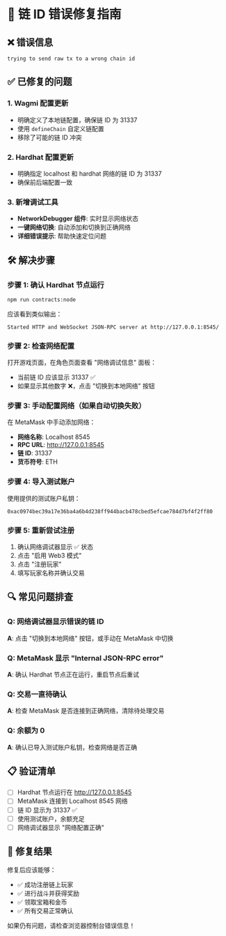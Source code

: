 # 🔧 链 ID 错误修复指南

## ❌ 错误信息
```
trying to send raw tx to a wrong chain id
```

## ✅ 已修复的问题

### 1. Wagmi 配置更新
- 明确定义了本地链配置，确保链 ID 为 31337
- 使用 `defineChain` 自定义链配置
- 移除了可能的链 ID 冲突

### 2. Hardhat 配置更新  
- 明确指定 localhost 和 hardhat 网络的链 ID 为 31337
- 确保前后端配置一致

### 3. 新增调试工具
- **NetworkDebugger 组件**: 实时显示网络状态
- **一键网络切换**: 自动添加和切换到正确网络
- **详细错误提示**: 帮助快速定位问题

## 🛠️ 解决步骤

### 步骤 1: 确认 Hardhat 节点运行
```bash
npm run contracts:node
```
应该看到类似输出：
```
Started HTTP and WebSocket JSON-RPC server at http://127.0.0.1:8545/
```

### 步骤 2: 检查网络配置
打开游戏页面，在角色页面查看 "网络调试信息" 面板：
- 当前链 ID 应该显示 31337 ✅
- 如果显示其他数字 ❌，点击 "切换到本地网络" 按钮

### 步骤 3: 手动配置网络（如果自动切换失败）
在 MetaMask 中手动添加网络：
- **网络名称**: Localhost 8545
- **RPC URL**: http://127.0.0.1:8545  
- **链 ID**: 31337
- **货币符号**: ETH

### 步骤 4: 导入测试账户
使用提供的测试账户私钥：
```
0xac0974bec39a17e36ba4a6b4d238ff944bacb478cbed5efcae784d7bf4f2ff80
```

### 步骤 5: 重新尝试注册
1. 确认网络调试器显示 ✅ 状态
2. 点击 "启用 Web3 模式"
3. 点击 "注册玩家"
4. 填写玩家名称并确认交易

## 🔍 常见问题排查

### Q: 网络调试器显示错误的链 ID
**A**: 点击 "切换到本地网络" 按钮，或手动在 MetaMask 中切换

### Q: MetaMask 显示 "Internal JSON-RPC error"
**A**: 确认 Hardhat 节点正在运行，重启节点后重试

### Q: 交易一直待确认
**A**: 检查 MetaMask 是否连接到正确网络，清除待处理交易

### Q: 余额为 0
**A**: 确认已导入测试账户私钥，检查网络是否正确

## 📋 验证清单

- [ ] Hardhat 节点运行在 http://127.0.0.1:8545
- [ ] MetaMask 连接到 Localhost 8545 网络  
- [ ] 链 ID 显示为 31337 ✅
- [ ] 使用测试账户，余额充足
- [ ] 网络调试器显示 "网络配置正确"

## 🎯 修复结果

修复后应该能够：
- ✅ 成功注册链上玩家
- ✅ 进行战斗并获得奖励
- ✅ 领取宝箱和金币
- ✅ 所有交易正常确认

如果仍有问题，请检查浏览器控制台错误信息！